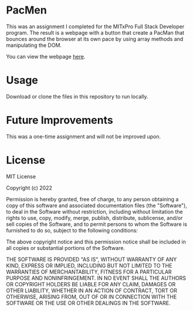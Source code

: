 # PacMen

This was an assignment I completed for the MITxPro Full Stack Developer program. The result is a webpage with a button that create a PacMan that bounces around the browser at its own pace by using array methods and manipulating the DOM. 

You can view the webpage <a href="https://willrobinson152.github.io/PacMen/">here</a>.

# Usage
Download or clone the files in this repository to run locally.

# Future Improvements

This was a one-time assignment and will not be improved upon.  

# License

MIT License

Copyright (c) 2022

Permission is hereby granted, free of charge, to any person obtaining a copy
of this software and associated documentation files (the "Software"), to deal
in the Software without restriction, including without limitation the rights
to use, copy, modify, merge, publish, distribute, sublicense, and/or sell
copies of the Software, and to permit persons to whom the Software is
furnished to do so, subject to the following conditions:

The above copyright notice and this permission notice shall be included in all
copies or substantial portions of the Software.

THE SOFTWARE IS PROVIDED "AS IS", WITHOUT WARRANTY OF ANY KIND, EXPRESS OR
IMPLIED, INCLUDING BUT NOT LIMITED TO THE WARRANTIES OF MERCHANTABILITY,
FITNESS FOR A PARTICULAR PURPOSE AND NONINFRINGEMENT. IN NO EVENT SHALL THE
AUTHORS OR COPYRIGHT HOLDERS BE LIABLE FOR ANY CLAIM, DAMAGES OR OTHER
LIABILITY, WHETHER IN AN ACTION OF CONTRACT, TORT OR OTHERWISE, ARISING FROM,
OUT OF OR IN CONNECTION WITH THE SOFTWARE OR THE USE OR OTHER DEALINGS IN THE
SOFTWARE.

